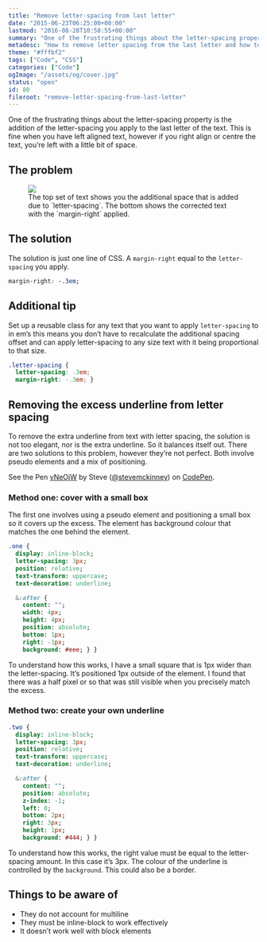 ```yaml
---
title: "Remove letter-spacing from last letter"
date: "2015-06-23T06:25:00+00:00"
lastmod: "2016-08-28T10:58:55+00:00"
summary: "One of the frustrating things about the letter-spacing property is the addition of the letter-spacing you apply to the last letter of the text. This is fine when you have left aligned text, however if you right align or centre the text, you’re left with a little bit of space."
metadesc: "How to remove letter spacing from the last letter and how to hide excess underline from text decoration."
theme: "#fffbf2"
tags: ["Code", "CSS"]
categories: ["Code"]
ogImage: "/assets/og/cover.jpg"
status: "open"
id: 80
fileroot: "remove-letter-spacing-from-last-letter"
---
```


One of the frustrating things about the letter-spacing property is the addition of the letter-spacing you apply to the last letter of the text. This is fine when you have left aligned text, however if you right align or centre the text, you’re left with a little bit of space.

## The problem
<figure>
<Image src="/static/images/blog/letter-spacing.png" width={738} height={492} />
<figcaption>
The top set of text shows you the additional space that is added due to `letter-spacing`. The bottom shows the corrected text with the `margin-right` applied.
</figcaption>
</figure>

## The solution
The solution is just one line of CSS. A `margin-right` equal to the `letter-spacing` you apply.

```css
margin-right: -.3em;
```

## Additional tip
Set up a reusable class for any text that you want to apply `letter-spacing` to in em’s this means you don’t have to recalculate the additional spacing offset and can apply letter-spacing to any size text with it being proportional to that size.

```css
.letter-spacing {
  letter-spacing: .3em;
  margin-right: -.3em; }
```

## Removing the excess underline from letter spacing
To remove the extra underline from text with letter spacing, the solution is not too elegant, nor is the extra underline. So it balances itself out. There are two solutions to this problem, however they’re not perfect. Both involve pseudo elements and a mix of positioning.

<p data-height="268" data-theme-id="13022" data-slug-hash="vNeOjW" data-default-tab="result" data-user="stevemckinney" class='codepen'>See the Pen <a href='http://codepen.io/stevemckinney/pen/vNeOjW/'>vNeOjW</a> by Steve (<a href='http://codepen.io/stevemckinney'>@stevemckinney</a>) on <a href='http://codepen.io'>CodePen</a>.</p>
<script async src="//assets.codepen.io/assets/embed/ei.js"></script>

### Method one: cover with a small box
The first one involves using a pseudo element and positioning a small box so it covers up the excess. The element has background colour that matches the one behind the element.

```sass
.one {
  display: inline-block;
  letter-spacing: 3px;
  position: relative;
  text-transform: uppercase;
  text-decoration: underline;

  &:after {
    content: "";
    width: 4px;
    height: 4px;
    position: absolute;
    bottom: 1px;
    right: -1px;
    background: #eee; } }
```

To understand how this works, I have a small square that is 1px wider than the letter-spacing. It’s positioned 1px outside of the element. I found that there was a half pixel or so that was still visible when you precisely match the excess.

### Method two: create your own underline
```sass
.two {
  display: inline-block;
  letter-spacing: 3px;
  position: relative;
  text-transform: uppercase;
  text-decoration: underline;

  &:after {
    content: "";
    position: absolute;
    z-index: -1;
    left: 0;
    bottom: 2px;
    right: 3px;
    height: 1px;
    background: #444; } }
```

To understand how this works, the right value must be equal to the letter-spacing amount. In this case it’s 3px. The colour of the underline is controlled by the `background`. This could also be a border.

## Things to be aware of
- They do not account for multiline
- They must be inline-block to work effectively
- It doesn’t work well with block elements